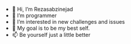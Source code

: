 - 👋 Hi, I’m Rezasabzinejad
- 👀 I’m programmer
- 🌱 I’m interested in new challenges and issues
- 💞️ My goal is to be my best self.
- 📫 Be yourself just a little better

<!---
Rezasabz/Rezasabz is a ✨ special ✨ repository because its `README.md` (this file) appears on your GitHub profile.
You can click the Preview link to take a look at your changes.
--->

